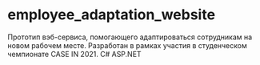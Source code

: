 # employee_adaptation_website
Прототип вэб-сервиса, помогающего адаптироваться сотрудникам на новом рабочем месте. Разработан в рамках участия в студенческом чемпионате CASE IN 2021.
C# ASP.NET
